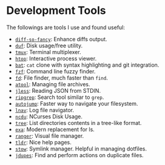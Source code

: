 # Development Tools

The followings are tools I use and found useful:

- [`diff-so-fancy`](https://github.com/so-fancy/diff-so-fancy): Enhance diffs output.
- [`duf`](https://github.com/muesli/duf): Disk usage/free utility.
- [`tmux`](https://github.com/tmux/tmux): Terminal multiplexer.
- [`htop`](https://htop.dev/): Interactive process viewer.
- [`bat`](https://github.com/sharkdp/bat): `cat` clone with syntax highlighting and git integration.
- [`fzf`](https://github.com/junegunn/fzf): Command line fuzzy finder.
- [`fd`](https://github.com/sharkdp/fd): File finder, much faster than `find`.
- [`atool`](https://linux.die.net/man/1/atool): Managing file archives.
- [`jless`](https://jless.io/user-guide.html): Reading JSON from STDIN.
- [`ripgrep`](https://github.com/BurntSushi/ripgrep): Search tool similar to `grep`.
- [`autojump`](https://github.com/wting/autojump): Faster way to navigate your filesystem.
- [`lnav`](https://github.com/tstack/lnav): Log file navigator.
- [`ncdu`](https://github.com/rofl0r/ncdu): NCurses Disk Usage.
- [`tree`](?): List directories contents in a tree-like format.
- [`exa`](https://github.com/ogham/exa): Modern replacement for ls.
- [`ranger`](https://github.com/ranger/ranger): Visual file manager.
- [`tldr`](https://github.com/tldr-pages/tldr): Nice help pages.
- [`stow`](https://www.gnu.org/software/stow/): Symlink manager. Helpful in managing dotfiles.
- [`jdupes`](https://www.jdupes.com/): Find and perform actions on duplicate files.
